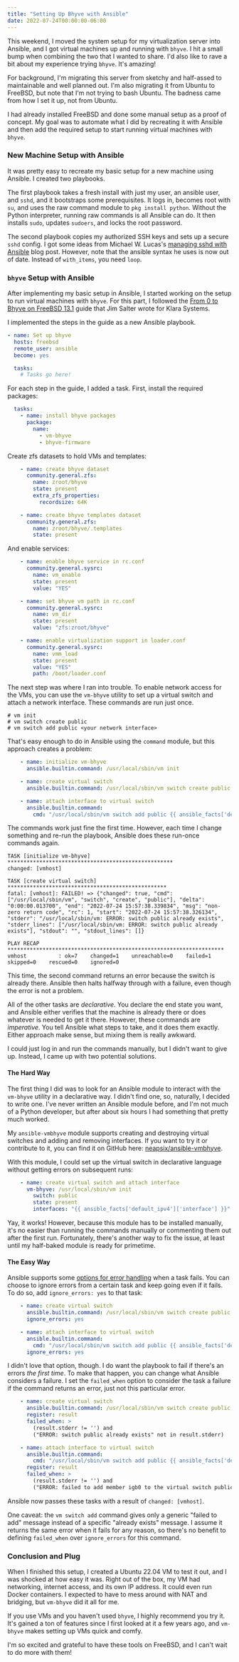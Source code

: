 ```yaml
---
title: "Setting Up Bhyve with Ansible"
date: 2022-07-24T00:00:00-06:00
---
```


This weekend, I moved the system setup for my virtualization server into Ansible, and I got virtual machines up and running with `bhyve`.
I hit a small bump when combining the two that I wanted to share. I'd also like to rave a bit about my experience trying `bhyve`.
It's amazing!

<!--more-->

For background, I'm migrating this server from sketchy and half-assed to maintainable and well planned out.
I'm also migrating it from Ubuntu to FreeBSD, but note that I'm not trying to bash Ubuntu.
The badness came from how I set it up, not from Ubuntu.

I had already installed FreeBSD and done some manual setup as a proof of concept.
My goal was to automate what I did by recreating it with Ansible and then add the required setup to start running virtual machines with `bhyve`.

### New Machine Setup with Ansible

It was pretty easy to recreate my basic setup for a new machine using Ansible.
I created two playbooks.

The first playbook takes a fresh install with just my user, an ansible user, and `sshd`, and it bootstraps some prerequisites.
It logs in, becomes root with `su`, and uses the raw command module to `pkg install python`. 
Without the Python interpreter, running raw commands is all Ansible can do.
It then installs `sudo`, updates `sudoers`, and locks the root password.

The second playbook copies my authorized SSH keys and sets up a secure `sshd` config.
I got some ideas from Michael W. Lucas's [managing sshd with Ansible](https://mwl.io/archives/1819) blog post.
However, note that the ansible syntax he uses is now out of date.
Instead of `with_items`, you need `loop`.

### `bhyve` Setup with Ansible

After implementing my basic setup in Ansible, I started working on the setup to run virtual machines with `bhyve`.
For this part, I followed the [From 0 to Bhyve on FreeBSD 13.1](https://klarasystems.com/articles/from-0-to-bhyve-on-freebsd-13-1/) guide that Jim Salter wrote for Klara Systems.

I implemented the steps in the guide as a new Ansible playbook.

```yaml
- name: Set up bhyve
  hosts: freebsd
  remote_user: ansible
  become: yes

  tasks:
    # Tasks go here!
```

For each step in the guide, I added a task. First, install the required packages:

```yaml
  tasks:
    - name: install bhyve packages
      package:
        name:
          - vm-bhyve
          - bhyve-firmware
```

Create zfs datasets to hold VMs and templates:

```yaml
    - name: create bhyve dataset
      community.general.zfs:
        name: zroot/bhyve
        state: present
        extra_zfs_properties:
          recordsize: 64K

    - name: create bhyve templates dataset
      community.general.zfs:
        name: zroot/bhyve/.templates
        state: present
```

And enable services:

```yaml
    - name: enable bhyve service in rc.conf
      community.general.sysrc:
        name: vm_enable
        state: present
        value: "YES"

    - name: set bhyve vm path in rc.conf
      community.general.sysrc:
        name: vm_dir
        state: present
        value: "zfs:zroot/bhyve"

    - name: enable virtualization support in loader.conf
      community.general.sysrc:
        name: vmm_load
        state: present
        value: "YES"
        path: /boot/loader.conf
```

The next step was where I ran into trouble.
To enable network access for the VMs, you can use the `vm-bhyve` utility to set up a virtual switch and attach a network interface.
These commands are run just once.

```console
# vm init 
# vm switch create public 
# vm switch add public <your network interface>
```

That's easy enough to do in Ansible using the `command` module, but this approach creates a problem:

```yaml
    - name: initialize vm-bhyve
      ansible.builtin.command: /usr/local/sbin/vm init

    - name: create virtual switch
      ansible.builtin.command: /usr/local/sbin/vm switch create public

    - name: attach interface to virtual switch
      ansible.builtin.command: 
        cmd: "/usr/local/sbin/vm switch add public {{ ansible_facts['default_ipv4']['interface'] }}"
```

The commands work just fine the first time.
However, each time I change something and re-run the playbook, Ansible does these run-once commands again.

```console
TASK [initialize vm-bhyve] ****************************************************
changed: [vmhost]

TASK [create virtual switch] **************************************************
fatal: [vmhost]: FAILED! => {"changed": true, "cmd": ["/usr/local/sbin/vm", "switch", "create", "public"], "delta": "0:00:00.013700", "end": "2022-07-24 15:57:38.339834", "msg": "non-zero return code", "rc": 1, "start": "2022-07-24 15:57:38.326134", "stderr": "/usr/local/sbin/vm: ERROR: switch public already exists", "stderr_lines": ["/usr/local/sbin/vm: ERROR: switch public already exists"], "stdout": "", "stdout_lines": []}

PLAY RECAP ********************************************************************
vmhost          : ok=7    changed=1    unreachable=0    failed=1    skipped=0    rescued=0    ignored=0
```

This time, the second command returns an error because the switch is already there.
Ansible then halts halfway through with a failure, even though the error is not a problem.

All of the other tasks are *declarative*.
You declare the end state you want, and Ansible either verifies that the machine is already there or does whatever is needed to get it there.
However, these commands are *imperative*.
You tell Ansible what steps to take, and it does them exactly.
Either approach make sense, but mixing them is really awkward.

I could just log in and run the commands manually, but I didn't want to give up.
Instead, I came up with two potential solutions.

#### The Hard Way

The first thing I did was to look for an Ansible module to interact with the `vm-bhyve` utility in a declarative way.
I didn't find one, so, naturally, I decided to write one.
I've never written an Ansible module before, and I'm not much of a Python developer, but after about six hours I had something that pretty much worked.

My `ansible-vmbhyve` module supports creating and destroying virtual switches and adding and removing interfaces.
If you want to try it or contribute to it, you can find it on GitHub here: [neapsix/ansible-vmbhyve](https://github.com/neapsix/ansible-vmbhyve).

With this module, I could set up the virtual switch in declarative language without getting errors on subsequent runs:

```yaml
    - name: create virtual switch and attach interface
      vm-bhyve: /usr/local/sbin/vm init
        switch: public
        state: present
        interfaces: "{{ ansible_facts['default_ipv4']['interface'] }}"
```

Yay, it works!
However, because this module has to be installed manually, it's no easier than running the commands manually or commenting them out after the first run.
Fortunately, there's another way to fix the issue, at least until my half-baked module is ready for primetime.

#### The Easy Way

Ansible supports some [options for error handling](https://docs.ansible.com/ansible/latest/user_guide/playbooks_error_handling.html) when a task fails.
You can choose to ignore errors from a certain task and keep going even if it fails.
To do so, add `ignore_errors: yes` to that task:

```yaml
    - name: create virtual switch
      ansible.builtin.command: /usr/local/sbin/vm switch create public
      ignore_errors: yes

    - name: attach interface to virtual switch
      ansible.builtin.command: 
        cmd: "/usr/local/sbin/vm switch add public {{ ansible_facts['default_ipv4']['interface'] }}"
      ignore_errors: yes
```

I didn't love that option, though.
I do want the playbook to fail if there's an errors *the first time*.
To make that happen, you can change what Ansible considers a failure.
I set the `failed_when` option to consider the task a failure if the command returns an error, just not this particular error.

```yaml
    - name: create virtual switch
      ansible.builtin.command: /usr/local/sbin/vm switch create public
      register: result
      failed_when: >
        (result.stderr != '') and
        ("ERROR: switch public already exists" not in result.stderr)

    - name: attach interface to virtual switch
      ansible.builtin.command: 
        cmd: "/usr/local/sbin/vm switch add public {{ ansible_facts['default_ipv4']['interface'] }}"
      register: result
      failed_when: >
        (result.stderr != '') and
        ("ERROR: failed to add member igb0 to the virtual switch public" not in result.stderr)
```

Ansible now passes these tasks with a result of `changed: [vmhost]`.

One caveat: the `vm switch add` command gives only a generic "failed to add" message instead of a specific "already exists" message.
I assume it returns the same error when it fails for any reason, so there's no benefit to defining `failed_when` over `ignore_errors` for this command.

### Conclusion and Plug

When I finished this setup, I created a Ubuntu 22.04 VM to test it out, and I was shocked at how easy it was.
Right out of the box, my VM had networking, internet access, and its own IP address.
It could even run Docker containers.
I expected to have to mess around with NAT and bridging, but `vm-bhyve` did it all for me.

If you use VMs and you haven't used `bhyve`, I highly recommend you try it.
It's gained a ton of features since I first looked at it a few years ago, and `vm-bhyve` makes setting up VMs quick and comfy.

I'm so excited and grateful to have these tools on FreeBSD, and I can't wait to do more with them!
